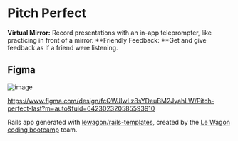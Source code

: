 # Pitch Perfect

**Virtual Mirror:** Record presentations with an in-app teleprompter, like practicing in front of a mirror.
**Friendly Feedback: **Get and give feedback as if a friend were listening.

## Figma
![image](https://github.com/themanfred/pitchperfect/assets/42932766/37b3378f-30b6-4443-af13-3385a4a1e665)


https://www.figma.com/design/fcQWJIwLz8sYDeuBM2JyahLW/Pitch-perfect-last?m=auto&fuid=642302320585593910


Rails app generated with [lewagon/rails-templates](https://github.com/lewagon/rails-templates), created by the [Le Wagon coding bootcamp](https://www.lewagon.com) team.
